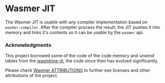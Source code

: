 # Wasmer JIT

The Wasmer JIT is usable with any compiler implementation
based on `wasmer-compiler`.
After the compiler process the result, the JIT pushes it into
memory and links it's contents so it can be usable by the
`wasmer` api.

### Acknowledgments

This project borrowed some of the code of the code memory and unwind tables from the [wasmtime-jit](https://crates.io/crates/wasmtime-jit), the code since then has evolved significantly.

Please check [Wasmer ATTRIBUTIONS](https://github.com/wasmerio/wasmer/blob/master/ATTRIBUTIONS.md) to further see licenses and other attributions of the project. 
